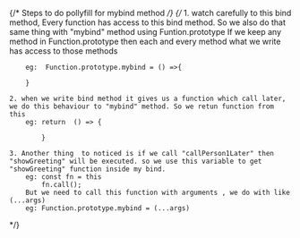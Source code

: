 {/* Steps to do pollyfill for mybind method */}
{/*
     1. watch carefully to this bind method, Every function has access to this bind method. So we also do that same thing with "mybind" method using Funtion.prototype
        If we keep any method in Function.prototype then each and every method what we write has access to those methods

        eg:  Function.prototype.mybind = () =>{
    
        }

    2. when we write bind method it gives us a function which call later, we do this behaviour to "mybind" method. So we retun function from this
        eg: return  () => {

            }
    
    3. Another thing  to noticed is if we call "callPerson1Later" then "showGreeting" will be executed. so we use this variable to get "showGreeting" function inside my bind.
        eg: const fn = this
            fn.call();
        But we need to call this function with arguments , we do with like (...args)
        eg: Function.prototype.mybind = (...args) 
*/}
